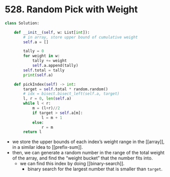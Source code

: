 # 528. Random Pick with Weight

```python
class Solution:

    def __init__(self, w: List[int]):
        # in array, store upper bound of cumulative weight
        self.a = []

        tally = 0
        for weight in w:
            tally += weight
            self.a.append(tally)
        self.total = tally
        print(self.a)

    def pickIndex(self) -> int:
        target = self.total * random.random()
        # idx = bisect.bisect_left(self.a, target)
        l, r = 0, len(self.a)
        while l < r:
            m = (l+r)//2
            if target > self.a[m]:
                l = m + 1
            else:
                r = m
        return l
```

- we store the upper bounds of each index’s weight range in the [[array]], in a similar idea to [[prefix-sum]].
- then, we can generate a random number in the range of the total weight of the array, and find the “weight bucket” that the number fits into.
	- we can find this index by doing [[binary-search]].
		 - binary search for the largest number that is smaller than `target`.